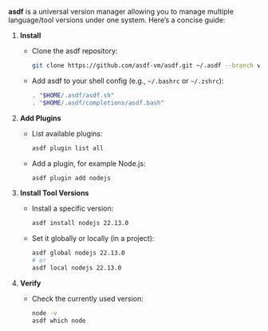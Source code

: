 **asdf** is a universal version manager allowing you to manage multiple language/tool versions under one system. Here’s a concise guide:

1. **Install**

   - Clone the asdf repository:
     ```bash
     git clone https://github.com/asdf-vm/asdf.git ~/.asdf --branch v0.12.0
     ```
   - Add asdf to your shell config (e.g., `~/.bashrc` or `~/.zshrc`):
     ```bash
     . "$HOME/.asdf/asdf.sh"
     . "$HOME/.asdf/completions/asdf.bash"
     ```

2. **Add Plugins**

   - List available plugins:
     ```bash
     asdf plugin list all
     ```
   - Add a plugin, for example Node.js:
     ```bash
     asdf plugin add nodejs
     ```

3. **Install Tool Versions**

   - Install a specific version:
     ```bash
     asdf install nodejs 22.13.0
     ```
   - Set it globally or locally (in a project):
     ```bash
     asdf global nodejs 22.13.0
     # or
     asdf local nodejs 22.13.0
     ```

4. **Verify**
   - Check the currently used version:
     ```bash
     node -v
     asdf which node
     ```
